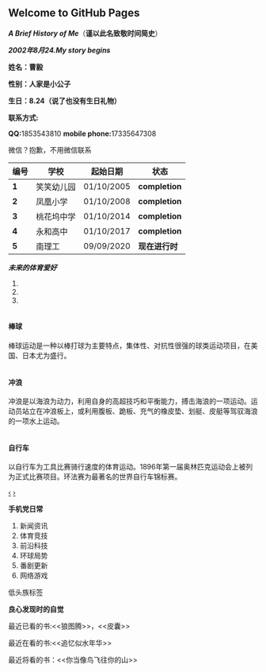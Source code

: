 ## Welcome to GitHub Pages
<div class="container-fluid">
	<div class="row-fluid">
		<div class="span12">
			<p>
				<em><strong>A Brief History of Me</strong></em>（<strong>谨以此名致敬时间简史</strong>）
			</p>
		</div>
	</div>
	<div class="row-fluid">
		<div class="span12">
			<p>
				<strong><em>2002年8月24.My story begins</em></strong>
			</p>
			<p>
				<strong>姓名：曹毅</strong>
			</p>
			<p>
				<strong>性别：人家是小公子</strong>
			</p>
			<p>
				<strong>生日：8.24（说了也没有生日礼物）</strong>
			</p>
			<p>
				<strong>联系方式:</strong>
			</p>
			<p>
				<strong>QQ:</strong>1853543810 <strong>mobile phone:</strong>17335647308
			</p>
			<p>
				微信？抱歉，不用微信联系
			</p>
			<table class="table table-bordered table-hover">
				<thead>
					<tr>
						<th>
							编号
						</th>
						<th>
							学校
						</th>
						<th>
							起始日期
						</th>
						<th>
							状态
						</th>
					</tr>
				</thead>
				<tbody>
					<tr>
						<td>
							<strong>1</strong>
						</td>
						<td>
							笑笑幼儿园
						</td>
						<td>
							01/10/2005
						</td>
						<td>
							<strong>completion</strong>
						</td>
					</tr>
					<tr class="success">
						<td>
							<strong>2</strong>
						</td>
						<td>
							凤凰小学
						</td>
						<td>
							01/10/2008
						</td>
						<td>
							<strong>completion</strong>
						</td>
					</tr>
					<tr class="error">
						<td>
							<strong>3</strong>
						</td>
						<td>
							桃花坞中学
						</td>
						<td>
							01/10/2014
						</td>
						<td>
							<strong>completion</strong>
						</td>
					</tr>
					<tr class="warning">
						<td>
							<strong>4</strong>
						</td>
						<td>
							永和高中
						</td>
						<td>
							01/10/2017
						</td>
						<td>
							<strong>completion</strong>
						</td>
					</tr>
					<tr class="info">
						<td>
							<strong>5</strong>
						</td>
						<td>
							南理工
						</td>
						<td>
							09/09/2020
						</td>
						<td>
							<strong>现在进行时</strong>
						</td>
					</tr>
				</tbody>
			</table> <address><strong>未来的体育爱好</strong></address>
			<div class="carousel slide" id="carousel-876501">
				<ol class="carousel-indicators">
					<li data-slide-to="0" data-target="#carousel-876501">
					</li>
					<li data-slide-to="1" data-target="#carousel-876501" class="active">
					</li>
					<li data-slide-to="2" data-target="#carousel-876501">
					</li>
				</ol>
				<div class="carousel-inner">
					<div class="item">
						<img alt="" src="https://p0.ssl.qhimgs1.com/t0107b1afdddd22759e.jpg
" />
						<div class="carousel-caption">
							<h4>
								棒球
							</h4>
							<p>
								棒球运动是一种以棒打球为主要特点，集体性、对抗性很强的球类运动项目，在美国、日本尤为盛行。
							</p>
						</div>
					</div>
					<div class="item active">
						<img alt="" src="http://pic.carnoc.com/file/181226/18122603373282.jpg
" />
						<div class="carousel-caption">
							<h4>
								冲浪
							</h4>
							<p>
								冲浪是以海浪为动力，利用自身的高超技巧和平衡能力，搏击海浪的一项运动。运动员站立在冲浪板上，或利用腹板、跪板、充气的橡皮垫、划艇、皮艇等驾驭海浪的一项水上运动。
							</p>
						</div>
					</div>
					<div class="item">
						<img alt="" src="http://c2.biketo.com/d/file/product/bikes/news/2017-08-01/19f9073e6988bb05bc3a5bc9cd902e0d.jpg
" />
						<div class="carousel-caption">
							<h4>
								自行车
							</h4>
							<p>
								以自行车为工具比赛骑行速度的体育运动。1896年第一届奥林匹克运动会上被列为正式比赛项目。环法赛为最著名的世界自行车锦标赛。
							</p>
						</div>
					</div>
				</div> <a data-slide="prev" href="#carousel-876501" class="left carousel-control">‹</a> <a data-slide="next" href="#carousel-876501" class="right carousel-control">›</a>
			</div>
			<p>
				<strong>手机党日常</strong>
			</p>
			<ol>
				<li>
					新闻资讯
				</li>
				<li>
					体育竞技
				</li>
				<li>
					前沿科技
				</li>
				<li>
					环球局势
				</li>
				<li>
					番剧更新
				</li>
				<li>
					网络游戏
				</li>
			</ol>
			<p>
				<span class="label">低头族标签</span>
			</p>
			<p>
				<strong>良心发现时的自觉</strong>
			</p>
			<p>
				最近已看的书:<<狼图腾>>，<<皮囊>>
			</p>
			<p>
				最近在看的书:<<追忆似水年华>>
			</p>
			<p>
				最近将看的书：<<你当像鸟飞往你的山>>
			</p>
